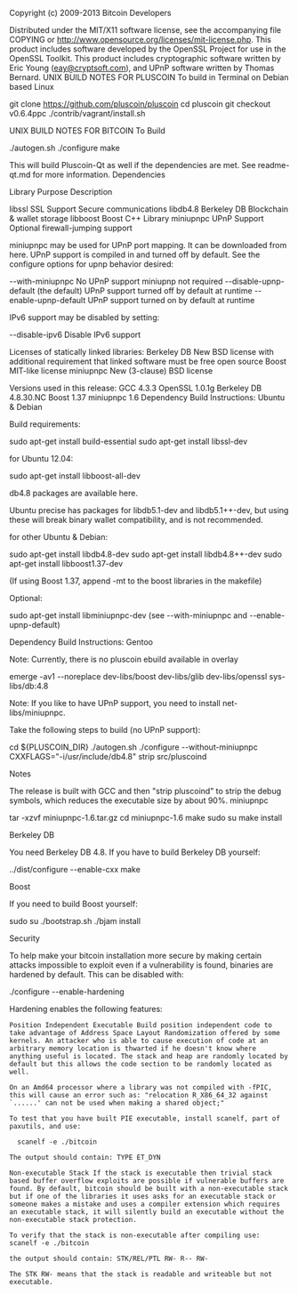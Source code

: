 Copyright (c) 2009-2013 Bitcoin Developers

Distributed under the MIT/X11 software license, see the accompanying file COPYING or http://www.opensource.org/licenses/mit-license.php. This product includes software developed by the OpenSSL Project for use in the OpenSSL Toolkit. This product includes cryptographic software written by Eric Young (eay@cryptsoft.com), and UPnP software written by Thomas Bernard.
UNIX BUILD NOTES FOR PLUSCOIN
To build in Terminal on Debian based Linux

git clone https://github.com/pluscoin/pluscoin
cd pluscoin
git checkout v0.6.4ppc
./contrib/vagrant/install.sh

UNIX BUILD NOTES FOR BITCOIN
To Build

./autogen.sh
./configure
make

This will build Pluscoin-Qt as well if the dependencies are met. See readme-qt.md for more information.
Dependencies

Library Purpose Description

libssl SSL Support Secure communications libdb4.8 Berkeley DB Blockchain & wallet storage libboost Boost C++ Library miniupnpc UPnP Support Optional firewall-jumping support

miniupnpc may be used for UPnP port mapping. It can be downloaded from here. UPnP support is compiled in and turned off by default. See the configure options for upnp behavior desired:

--with-miniupnpc         No UPnP support miniupnp not required
--disable-upnp-default   (the default) UPnP support turned off by default at runtime
--enable-upnp-default    UPnP support turned on by default at runtime

IPv6 support may be disabled by setting:

--disable-ipv6           Disable IPv6 support

Licenses of statically linked libraries: Berkeley DB New BSD license with additional requirement that linked software must be free open source Boost MIT-like license miniupnpc New (3-clause) BSD license

Versions used in this release: GCC 4.3.3 OpenSSL 1.0.1g Berkeley DB 4.8.30.NC Boost 1.37 miniupnpc 1.6
Dependency Build Instructions: Ubuntu & Debian

Build requirements:

sudo apt-get install build-essential
sudo apt-get install libssl-dev

for Ubuntu 12.04:

sudo apt-get install libboost-all-dev

db4.8 packages are available here.

Ubuntu precise has packages for libdb5.1-dev and libdb5.1++-dev, but using these will break binary wallet compatibility, and is not recommended.

for other Ubuntu & Debian:

sudo apt-get install libdb4.8-dev
sudo apt-get install libdb4.8++-dev
sudo apt-get install libboost1.37-dev

(If using Boost 1.37, append -mt to the boost libraries in the makefile)

Optional:

sudo apt-get install libminiupnpc-dev (see --with-miniupnpc and --enable-upnp-default)

Dependency Build Instructions: Gentoo

Note: Currently, there is no pluscoin ebuild available in overlay

emerge -av1 --noreplace dev-libs/boost dev-libs/glib dev-libs/openssl sys-libs/db:4.8

Note: If you like to have UPnP support, you need to install net-libs/miniupnpc.

Take the following steps to build (no UPnP support):

cd ${PLUSCOIN_DIR}
./autogen.sh
./configure --without-miniupnpc CXXFLAGS="-i/usr/include/db4.8"
strip src/pluscoind

Notes

The release is built with GCC and then "strip pluscoind" to strip the debug symbols, which reduces the executable size by about 90%.
miniupnpc

tar -xzvf miniupnpc-1.6.tar.gz
cd miniupnpc-1.6
make
sudo su
make install

Berkeley DB

You need Berkeley DB 4.8. If you have to build Berkeley DB yourself:

../dist/configure --enable-cxx
make

Boost

If you need to build Boost yourself:

sudo su
./bootstrap.sh
./bjam install

Security

To help make your bitcoin installation more secure by making certain attacks impossible to exploit even if a vulnerability is found, binaries are hardened by default. This can be disabled with:

./configure --enable-hardening

Hardening enables the following features:

    Position Independent Executable Build position independent code to take advantage of Address Space Layout Randomization offered by some kernels. An attacker who is able to cause execution of code at an arbitrary memory location is thwarted if he doesn't know where anything useful is located. The stack and heap are randomly located by default but this allows the code section to be randomly located as well.

    On an Amd64 processor where a library was not compiled with -fPIC, this will cause an error such as: "relocation R_X86_64_32 against `......' can not be used when making a shared object;"

    To test that you have built PIE executable, install scanelf, part of paxutils, and use:

      scanelf -e ./bitcoin

    The output should contain: TYPE ET_DYN

    Non-executable Stack If the stack is executable then trivial stack based buffer overflow exploits are possible if vulnerable buffers are found. By default, bitcoin should be built with a non-executable stack but if one of the libraries it uses asks for an executable stack or someone makes a mistake and uses a compiler extension which requires an executable stack, it will silently build an executable without the non-executable stack protection.

    To verify that the stack is non-executable after compiling use: scanelf -e ./bitcoin

    the output should contain: STK/REL/PTL RW- R-- RW-

    The STK RW- means that the stack is readable and writeable but not executable.
